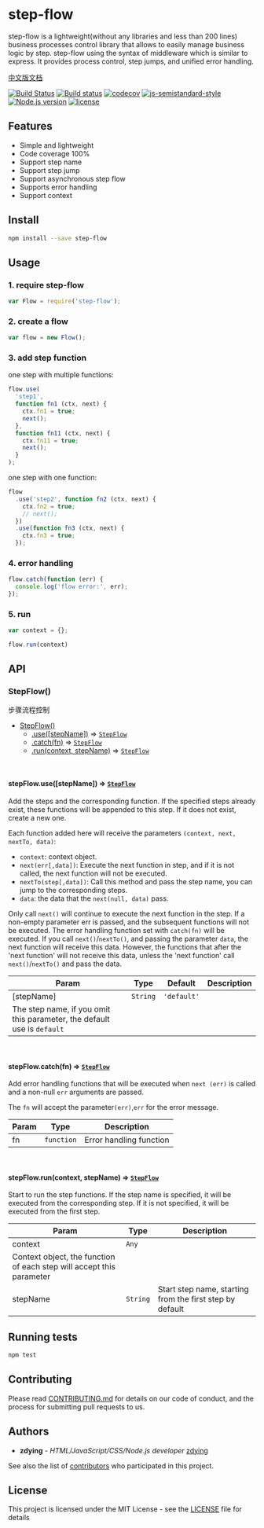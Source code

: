 # step-flow

step-flow is a lightweight(without any libraries and less than 200 lines) business processes control library that allows to easily manage business logic by step. step-flow using the syntax of middleware which is similar to express. It provides process control, step jumps, and unified error handling.

[中文版文档](https://github.com/zdying/step-flow/blob/master/README-zh.MD)

[![Build Status](https://travis-ci.org/zdying/step-flow.svg?branch=master)](https://travis-ci.org/zdying/step-flow)
[![Build status](https://ci.appveyor.com/api/projects/status/okl9e4xs1nsuv7yq/branch/master?svg=true)](https://ci.appveyor.com/project/zdying/step-flow/branch/master)
[![codecov](https://codecov.io/gh/zdying/step-flow/branch/master/graph/badge.svg)](https://codecov.io/gh/zdying/step-flow)
[![js-semistandard-style](https://img.shields.io/badge/code%20style-semistandard-brightgreen.svg?style=flat)](https://github.com/Flet/semistandard)
[![Node.js version](https://img.shields.io/badge/node-%3E%3D0.12.7-green.svg)](https://nodejs.org/)
[![license](https://img.shields.io/badge/license-MIT-green.svg)](https://github.com/zdying/step-flow/blob/master/LICENSE)

## Features

* Simple and lightweight
* Code coverage 100%
* Support step name
* Support step jump
* Support asynchronous step flow
* Supports error handling
* Support context

## Install

```bash
npm install --save step-flow
```

## Usage

### 1. require step-flow

```js
var Flow = require('step-flow');
```

### 2. create a flow

```js
var flow = new Flow();
```

### 3. add step function

one step with multiple functions:

```js
flow.use(
  'step1',
  function fn1 (ctx, next) {
    ctx.fn1 = true;
    next();
  },
  function fn11 (ctx, next) {
    ctx.fn11 = true;
    next();
  }
);
```

one step with one function:

```js
flow
  .use('step2', function fn2 (ctx, next) {
    ctx.fn2 = true;
    // next();
  })
  .use(function fn3 (ctx, next) {
    ctx.fn3 = true;
  });
```

### 4. error handling

```js
flow.catch(function (err) {
  console.log('flow error:', err);
});
```

### 5. run

```js
var context = {};

flow.run(context)
```

## API

<a name="StepFlow"></a>

### StepFlow()
步骤流程控制

* [StepFlow()](#StepFlow)
    * [.use([stepName])](#StepFlow+use) ⇒ [<code>StepFlow</code>](#StepFlow)
    * [.catch(fn)](#StepFlow+catch) ⇒ [<code>StepFlow</code>](#StepFlow)
    * [.run(context, stepName)](#StepFlow+run) ⇒ [<code>StepFlow</code>](#StepFlow)

<a name="StepFlow+use"></a>

<br/>

#### stepFlow.use([stepName]) ⇒ [<code>StepFlow</code>](#StepFlow)

Add the steps and the corresponding function. If the specified steps already exist, these functions will be appended to this step. If it does not exist, create a new one.

Each function added here will receive the parameters `(context, next, nextTo, data)`:

* `context`: context object.
* `next(err[,data])`: Execute the next function in step, and if it is not called, the next function will not be executed.
* `nextTo(step[,data])`: Call this method and pass the step name, you can jump to the corresponding steps.
* `data`: the data that the `next(null, data)` pass.

Only call `next()` will continue to execute the next function in the step. If a non-empty parameter err is passed, and the subsequent functions will not be executed. The error handling function set with `catch(fn)` will be executed. If you call `next()`/`nextTo()`, and passing the parameter `data`, the next function will receive this data. However, the functions that after the 'next function' will not receive this data, unless the 'next function' call `next()`/`nextTo()` and pass the data.

| Param | Type | Default | Description |
| --- | --- | --- | --- |
| [stepName] | <code>String</code> | <code>&#x27;default&#x27;</code> | 
The step name, if you omit this parameter, the default use is `default` |

<a name="StepFlow+catch"></a>

<br/>

#### stepFlow.catch(fn) ⇒ [<code>StepFlow</code>](#StepFlow)

Add error handling functions that will be executed when `next (err)` is called and a non-null `err` arguments are passed.

The `fn` will accept the parameter`(err)`,`err` for the error message.

| Param | Type | Description |
| --- | --- | --- |
| fn | <code>function</code> | Error handling function |

<a name="StepFlow+run"></a>

<br/>

#### stepFlow.run(context, stepName) ⇒ [<code>StepFlow</code>](#StepFlow)

Start to run the step functions.
If the step name is specified, it will be executed from the corresponding step. If it is not specified, it will be executed from the first step.

| Param | Type | Description |
| --- | --- | --- |
| context | <code>Any</code> | 
Context object, the function of each step will accept this parameter|
| stepName | <code>String</code> |Start step name, starting from the first step by default |

## Running tests

```bash
npm test
```

## Contributing

Please read [CONTRIBUTING.md](https://github.com/zdying/step-flow/blob/master/CONTRIBUTING.md) for details on our code of conduct, and the process for submitting pull requests to us.

## Authors

* __zdying__ - _HTML/JavaScript/CSS/Node.js developer_ [zdying](https://github.com/zdying)

See also the list of [contributors](https://github.com/zdying/step-flow/graphs/contributors) who participated in this project.

## License

This project is licensed under the MIT License - see the [LICENSE](https://github.com/zdying/step-flow/blob/master/LICENSE) file for details
